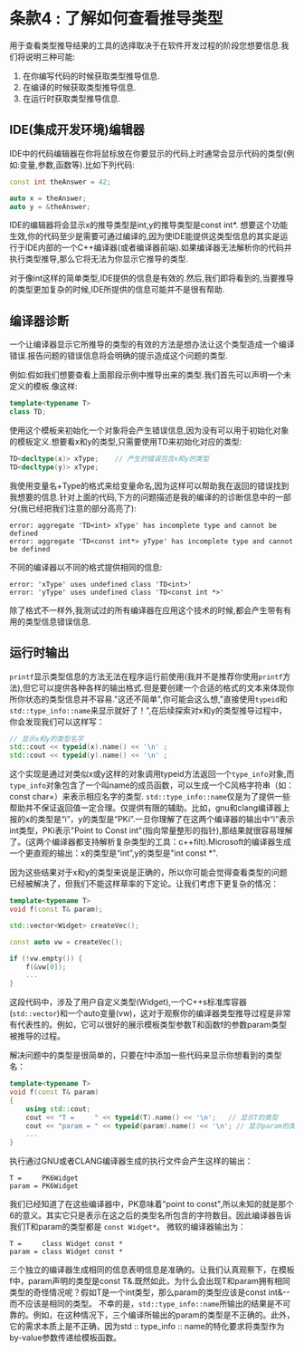 # 条款4 : 了解如何查看推导类型
用于查看类型推导结果的工具的选择取决于在软件开发过程的阶段您想要信息.我们将说明三种可能:
1. 在你编写代码的时候获取类型推导信息. 
2. 在编译的时候获取类型推导信息. 
3. 在运行时获取类型推导信息.

## IDE(集成开发环境)编辑器
IDE中的代码编辑器在你将鼠标放在你要显示的代码上时通常会显示代码的类型(例如:变量,参数,函数等).比如下列代码:
``` cpp
const int theAnswer = 42;

auto x = theAnswer;
auto y = &theAnswer;
```
IDE的编辑器将会显示x的推导类型是int,y的推导类型是const int*.
想要这个功能生效,你的代码至少是需要可通过编译的,因为使IDE能提供这类型信息的其实是运行于IDE内部的一个C++编译器(或者编译器前端).如果编译器无法解析你的代码并执行类型推导,那么它将无法为你显示它推导的类型.

对于像int这样的简单类型,IDE提供的信息是有效的.然后,我们即将看到的,当要推导的类型更加复杂的时候,IDE所提供的信息可能并不是很有帮助.

## 编译器诊断
一个让编译器显示它所推导的类型的有效的方法是想办法让这个类型造成一个编译错误.报告问题的错误信息将会明确的提示造成这个问题的类型.

例如:假如我们想要查看上面那段示例中推导出来的类型.我们首先可以声明一个未定义的模板.像这样:
``` cpp
template<typename T>
class TD;

```
使用这个模板来初始化一个对象将会产生错误信息,因为没有可以用于初始化对象的模板定义.想要看x和y的类型,只需要使用TD来初始化对应的类型:
``` cpp 
TD<decltype(x)> xType;    // 产生的错误包含x和y的类型
TD<decltype(y)> xType;
```
我使用变量名+Type的格式来给变量命名,因为这样可以帮助我在返回的错误找到我想要的信息.针对上面的代码,下方的问题描述是我的编译的的诊断信息中的一部分(我已经把我们注意的部分高亮了):
``` 
error: aggregate 'TD<int> xType' has incomplete type and cannot be defined
error: aggregate 'TD<const int*> yType' has incomplete type and cannot be defined
```
不同的编译器以不同的格式提供相同的信息:
``` 
error: 'xType' uses undefined class 'TD<int>'
error: 'yType' uses undefined class 'TD<const int *>'
```

除了格式不一样外,我测试过的所有编译器在应用这个技术的时候,都会产生带有有用的类型信息错误信息.

## 运行时输出
`printf`显示类型信息的方法无法在程序运行前使用(我并不是推荐你使用`printf`方法),但它可以提供各种各样的输出格式.但是要创建一个合适的格式的文本来体现你所你状态的类型信息并不容易."这还不简单",你可能会这么想,"直接使用`typeid`和`std::type_info::name`来显示就好了！",在后续探索对x和y的类型推导过程中，你会发现我们可以这样写：
``` cpp
// 显示x和y的类型名字 
std::cout << typeid(x).name() << '\n' ;
std::cout << typeid(y).name() << '\n' ;
```
这个实现是通过对类似x或y这样的对象调用typeid方法返回一个`type_info`对象,而`type_info`对象包含了一个叫name的成员函数，可以生成一个C风格字符串（如：const char×）来表示相应名字的类型.
`std::type_info::name`仅是为了提供一些帮助并不保证返回值一定合理。仅提供有限的辅助。比如，gnu和clang编译器上报的x的类型是“i”，y的类型是“PKi”.一旦你理解了在这两个编译器的输出中“i”表示int类型，PKi表示"Point to Const int"(指向常量整形的指针),那结果就很容易理解了。(这两个编译器都支持解析复杂类型的工具：c++filt).Microsoft的编译器生成一个更直观的输出：x的类型是“int”,y的类型是"int const *".

因为这些结果对于x和y的类型来说是正确的，所以你可能会觉得查看类型的问题已经被解决了，但我们不能这样草率的下定论。让我们考虑下更复杂的情况：

``` cpp
template<typename T>
void f(const T& param);

std::vector<Widget> createVec();

const auto vw = createVec();

if (!vw.empty()) {
	f(&vw[0]);
	...
}
```

这段代码中，涉及了用户自定义类型(Widget),一个C++s标准库容器(`std::vector`)和一个auto变量(vw)，这对于观察你的编译器类型推导过程是非常有代表性的。例如，它可以很好的展示模板类型参数T和函数f的参数param类型被推导的过程。

解决问题中的类型是很简单的，只要在f中添加一些代码来显示你想看到的类型名：
``` cpp
template<typename T>
void f(const T& param)
{
	using std::cout;
	cout << "T =     " << typeid(T).name() << '\n';   // 显示T的类型
	cout << "param = " << typeid(param).name() << '\n'; // 显示param的类型
	...
}
```

执行通过GNU或者CLANG编译器生成的执行文件会产生这样的输出：
``` 
T =     PK6Widget
param = PK6Widget
```
我们已经知道了在这些编译器中，PK意味着"point to const",所以未知的就是那个6的意义。其实它只是表示在这之后的类型名所包含的字符数目。因此编译器告诉我们T和param的类型都是 `const Widget*`。
微软的编译器输出为：
```
T =     class Widget const *
param = class Widget const *
```
三个独立的编译器生成相同的信息表明信息是准确的。让我们认真观察下，在模板f中，param声明的类型是const T&.既然如此，为什么会出现T和param拥有相同类型的奇怪情况呢？假如T是一个int类型，那么param的类型应该是const int&--而不应该是相同的类型。
不幸的是，`std::type_info::name`所输出的结果是不可靠的。例如，在这种情况下，三个编译所输出的param的类型是不正确的。此外，它的需求本质上是不正确，因为std :: type_info :: name的特化要求将类型作为by-value参数传递给模板函数。

